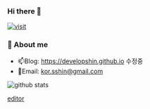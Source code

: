 ### Hi there 👋

[![visit](https://hits.seeyoufarm.com/api/count/incr/badge.svg?url=https%3A%2F%2Fgithub.com%2Fdevelopshin%2Fhit-counter&count_bg=%2379C83D&title_bg=%23555555&icon=&icon_color=%23E7E7E7&title=visit&edge_flat=false)](#)

<!-- editor[https://dillinger.io/]   -->
### :love_letter: About me
- 📫Blog: https://developshin.github.io 수정중
- 💬Email: kor.sshin@gmail.com


![github stats](https://github-readme-stats.vercel.app/api?username=DevelopShin&show_icons=true&theme=radical&count_private=true)

[editor](https://dillinger.io/)

